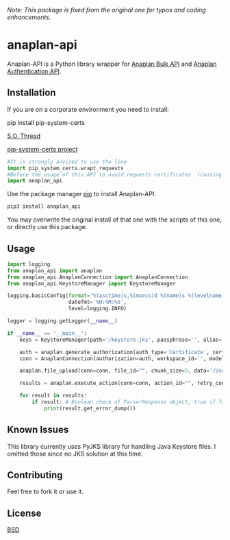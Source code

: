 *Note: This package is fixed from the original one for typos and coding enhancements.*

# anaplan-api

Anaplan-API is a Python library wrapper for [Anaplan Bulk API](https://anaplanbulkapi20.docs.apiary.io/) and [Anaplan Authentication API](https://anaplanauthentication.docs.apiary.io/).

## Installation
If you are on a corporate environment you need to install:

pip install pip-system-certs

[S.O. Thread](https://stackoverflow.com/a/57053415/3221380) 

[pip-system-certs project](https://gitlab.com/alelec/pip-system-certs)


```python
#It is strongly advised to use the line
import pip_system_certs.wrapt_requests
#Before the usage of this API to avoid requests certificates  (causing 443 auth errors) being loaded
import anaplan_api
```

Use the package manager [pip](https://pypi.org/project/anaplan-api/) to install Anaplan-API.


```bash
pip3 install anaplan_api
```
You may overwrite the original install of that one with the scripts of this one, or directly use this package.

## Usage

```python
import logging
from anaplan_api import anaplan
from anaplan_api.AnaplanConnection import AnaplanConnection
from anaplan_api.KeystoreManager import KeystoreManager

logging.basicConfig(format='%(asctime)s,%(msecs)d %(name)s %(levelname)s %(message)s',
					datefmt='%H:%M:%S',
					level=logging.INFO)

logger = logging.getLogger(__name__)

if __name__ == '__main__':
	keys = KeystoreManager(path='/keystore.jks', passphrase='', alias='', key_pass='')

	auth = anaplan.generate_authorization(auth_type='Certificate', cert=keys.get_cert(), private_key=keys.get_key())
	conn = AnaplanConnection(authorization=auth, workspace_id='', model_id='')

	anaplan.file_upload(conn=conn, file_id="", chunk_size=5, data='/Users.csv')

	results = anaplan.execute_action(conn=conn, action_id="", retry_count=3)

	for result in results:
		if result: # Boolean check of ParserResponse object, true if failure dump is available
			print(result.get_error_dump())
```

## Known Issues
This library currently uses PyJKS library for handling Java Keystore files. I omitted those since no JKS solution at this time.


## Contributing
Feel free to fork it or use it.

## License
[BSD](https://opensource.org/licenses/BSD-2-Clause)
